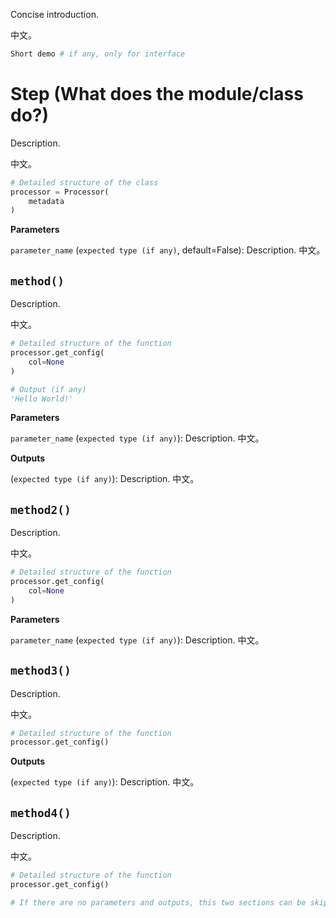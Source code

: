 Concise introduction.

中文。

```Python
Short demo # if any, only for interface
```



# Step (What does the module/class do?)

Description.

中文。

```Python
# Detailed structure of the class
processor = Processor(
    metadata
)
```

**Parameters**

`parameter_name` (`expected type (if any)`, default=False): Description. 中文。

## `method()`

Description.

中文。

```Python
# Detailed structure of the function
processor.get_config(
    col=None
)
```

```Python
# Output (if any)
'Hello World!'
```

**Parameters**

`parameter_name` (`expected type (if any)`): Description. 中文。

**Outputs**

(`expected type (if any)`): Description. 中文。

## `method2()`

Description.

中文。

```Python
# Detailed structure of the function
processor.get_config(
    col=None
)
```

**Parameters**

`parameter_name` (`expected type (if any)`): Description. 中文。

## `method3()`

Description.

中文。

```Python
# Detailed structure of the function
processor.get_config()
```

**Outputs**

(`expected type (if any)`): Description. 中文。

## `method4()`

Description.

中文。

```Python
# Detailed structure of the function
processor.get_config()

# If there are no parameters and outputs, this two sections can be skipped.
```
